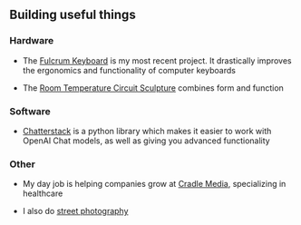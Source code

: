 ## Building useful things

### Hardware

- The [Fulcrum Keyboard](https://github.com/dschil138/Fulcrum) is my most recent project. It drastically improves the ergonomics and functionality of computer keyboards

- The [Room Temperature Circuit Sculpture](https://github.com/dschil138/room-temperature-circuit-sculpture) combines form and function

### Software

- [Chatterstack](https://github.com/dschil138/chatterstack) is a python library which makes it easier to work with OpenAI Chat models, as well as giving you advanced functionality


### Other

- My day job is helping companies grow at [Cradle Media](https://cradle.media), specializing in healthcare

- I also do [street photography](https://www.instagram.com/depth.street)
